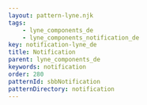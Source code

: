 ```yaml
---
layout: pattern-lyne.njk
tags: 
    - lyne_components_de
    - lyne_components_notification_de
key: notification-lyne_de
title: Notification
parent: lyne_components_de
keywords: notification
order: 280
patternId: sbbNotification
patternDirectory: notification
---
```

